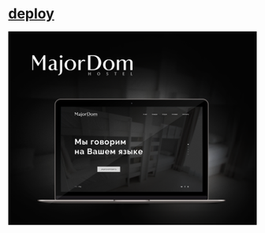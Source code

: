 # [deploy](https://ne-danik.github.io/major-dom/)

![](https://github.com/ne-danik/images/blob/6762eb4f93274e92f8807dfa35ad4678d2959b6f/major-dom.png)
